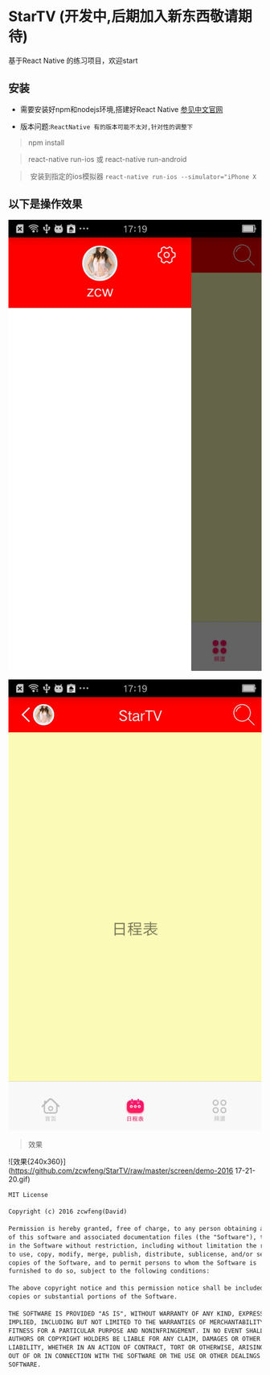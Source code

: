 # StarTV (开发中,后期加入新东西敬请期待)

基于React Native 的练习项目，欢迎start

## 安装

* 需要安装好npm和nodejs环境,搭建好React Native
[参见中文官网](https://reactnative.cn/docs/0.51/getting-started.html)

* 版本问题:`ReactNative 有的版本可能不太对,针对性的调整下`

> npm install

> react-native run-ios 或 react-native run-android

>  安装到指定的ios模拟器 `react-native run-ios --simulator="iPhone X`

## 以下是操作效果


![操作效果{240x360}](https://raw.githubusercontent.com/zcwfeng/StarTV/master/screen/demo1.jpg)


![操作效果{240x360}](https://github.com/zcwfeng/StarTV/raw/master/screen/demo2.jpg)

> 效果

![效果{240x360}](https://github.com/zcwfeng/StarTV/raw/master/screen/demo-2016 17-21-20.gif)


``` xml
MIT License

Copyright (c) 2016 zcwfeng(David)

Permission is hereby granted, free of charge, to any person obtaining a copy
of this software and associated documentation files (the "Software"), to deal
in the Software without restriction, including without limitation the rights
to use, copy, modify, merge, publish, distribute, sublicense, and/or sell
copies of the Software, and to permit persons to whom the Software is
furnished to do so, subject to the following conditions:

The above copyright notice and this permission notice shall be included in all
copies or substantial portions of the Software.

THE SOFTWARE IS PROVIDED "AS IS", WITHOUT WARRANTY OF ANY KIND, EXPRESS OR
IMPLIED, INCLUDING BUT NOT LIMITED TO THE WARRANTIES OF MERCHANTABILITY,
FITNESS FOR A PARTICULAR PURPOSE AND NONINFRINGEMENT. IN NO EVENT SHALL THE
AUTHORS OR COPYRIGHT HOLDERS BE LIABLE FOR ANY CLAIM, DAMAGES OR OTHER
LIABILITY, WHETHER IN AN ACTION OF CONTRACT, TORT OR OTHERWISE, ARISING FROM,
OUT OF OR IN CONNECTION WITH THE SOFTWARE OR THE USE OR OTHER DEALINGS IN THE
SOFTWARE.
```
